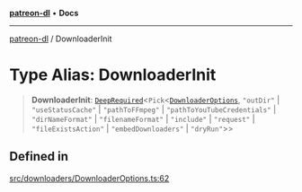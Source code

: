 [**patreon-dl**](../README.md) • **Docs**

***

[patreon-dl](../README.md) / DownloaderInit

# Type Alias: DownloaderInit

> **DownloaderInit**: [`DeepRequired`](DeepRequired.md)\<`Pick`\<[`DownloaderOptions`](../interfaces/DownloaderOptions.md), `"outDir"` \| `"useStatusCache"` \| `"pathToFFmpeg"` \| `"pathToYouTubeCredentials"` \| `"dirNameFormat"` \| `"filenameFormat"` \| `"include"` \| `"request"` \| `"fileExistsAction"` \| `"embedDownloaders"` \| `"dryRun"`\>\>

## Defined in

[src/downloaders/DownloaderOptions.ts:62](https://github.com/patrickkfkan/patreon-dl/blob/9af63ff8fb311b0c258b1f0abf6afcc007d73ad0/src/downloaders/DownloaderOptions.ts#L62)
